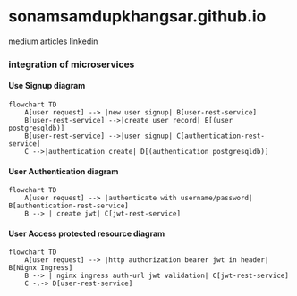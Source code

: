 # sonamsamdupkhangsar.github.io

medium articles
linkedin

### integration of microservices

#### Use Signup diagram
```mermaid
flowchart TD
    A[user request] --> |new user signup| B[user-rest-service]
    B[user-rest-service] -->|create user record| E[(user postgresqldb)]
    B[user-rest-service] -->|user signup| C[authentication-rest-service]
    C -->|authentication create| D[(authentication postgresqldb)]       
```

#### User Authentication diagram

```mermaid
flowchart TD
    A[user request] --> |authenticate with username/password| B[authentication-rest-service]
    B --> | create jwt| C[jwt-rest-service]    
``` 

#### User Access protected resource diagram

```mermaid
flowchart TD
    A[user request] --> |http authorization bearer jwt in header| B[Nignx Ingress]
    B --> | nginx ingress auth-url jwt validation| C[jwt-rest-service]
    C -.-> D[user-rest-service]    
``` 
